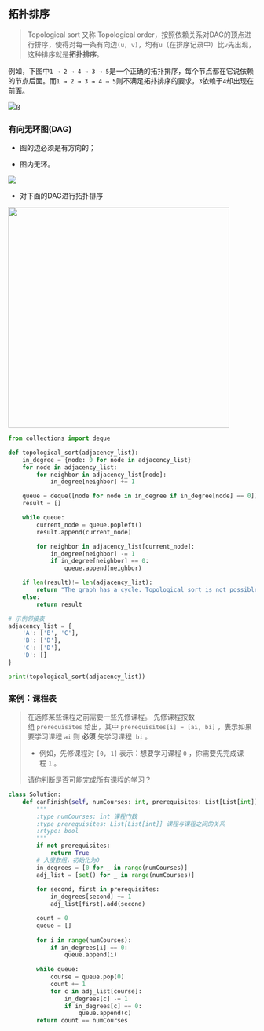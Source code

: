 ## 拓扑排序

> Topological sort 又称 Topological order，按照依赖关系对DAG的顶点进行排序，使得对每一条有向边`(u, v)`，均有`u`（在排序记录中）比`v`先出现，这种排序就是**拓扑排序**。

例如，下图中`1 → 2 → 4 → 3 → 5`是一个正确的拓扑排序，每个节点都在它说依赖的节点后面。而`1 → 2 → 3 → 4 → 5`则不满足拓扑排序的要求，`3`依赖于`4`却出现在前面。

![](https://jingsam.github.io/2020/08/11/topological-sort/toposort.png)ß

### 有向无环图(DAG)

- 图的边必须是有方向的；

- 图内无环。

![](https://markdown-1258220306.cos.ap-shenzhen-fsi.myqcloud.com/img/202408312119136.png)

- 对下面的DAG进行拓扑排序

<img src="https://markdown-1258220306.cos.ap-shenzhen-fsi.myqcloud.com/img/202408312147575.png" title="" alt="" width="450">

```py
from collections import deque

def topological_sort(adjacency_list):
    in_degree = {node: 0 for node in adjacency_list}
    for node in adjacency_list:
        for neighbor in adjacency_list[node]:
            in_degree[neighbor] += 1

    queue = deque([node for node in in_degree if in_degree[node] == 0])
    result = []

    while queue:
        current_node = queue.popleft()
        result.append(current_node)

        for neighbor in adjacency_list[current_node]:
            in_degree[neighbor] -= 1
            if in_degree[neighbor] == 0:
                queue.append(neighbor)

    if len(result)!= len(adjacency_list):
        return "The graph has a cycle. Topological sort is not possible."
    else:
        return result

# 示例邻接表
adjacency_list = {
    'A': ['B', 'C'],
    'B': ['D'],
    'C': ['D'],
    'D': []
}

print(topological_sort(adjacency_list))
```



### 案例：课程表

> 在选修某些课程之前需要一些先修课程。 先修课程按数组 `prerequisites` 给出，其中 `prerequisites[i] = [ai, bi]` ，表示如果要学习课程 `ai` 则 **必须** 先学习课程  `bi` 。
> 
> - 例如，先修课程对 `[0, 1]` 表示：想要学习课程 `0` ，你需要先完成课程 `1` 。
> 
> 请你判断是否可能完成所有课程的学习？



```py
class Solution:
    def canFinish(self, numCourses: int, prerequisites: List[List[int]]) -> bool:
        """
        :type numCourses: int 课程门数
        :type prerequisites: List[List[int]] 课程与课程之间的关系
        :rtype: bool
        """
        if not prerequisites:
            return True
        # 入度数组，初始化为0
        in_degrees = [0 for _ in range(numCourses)] 
        adj_list = [set() for _ in range(numCourses)]
        
        for second, first in prerequisites:
            in_degrees[second] += 1
            adj_list[first].add(second)

        count = 0
        queue = []
        
        for i in range(numCourses):
            if in_degrees[i] == 0:
                queue.append(i)
                
        while queue:
            course = queue.pop(0)
            count += 1
            for c in adj_list[course]:
                in_degrees[c] -= 1
                if in_degrees[c] == 0:
                    queue.append(c)
        return count == numCourses
        


```
